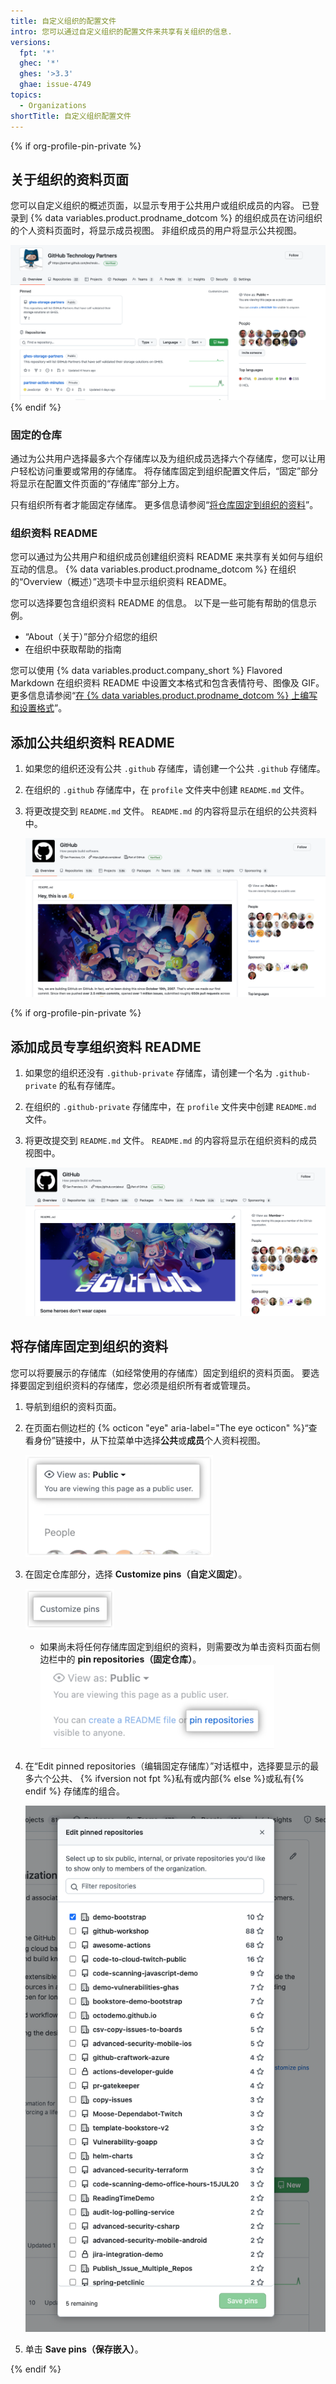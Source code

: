 ```yaml
---
title: 自定义组织的配置文件
intro: 您可以通过自定义组织的配置文件来共享有关组织的信息.
versions:
  fpt: '*'
  ghec: '*'
  ghes: '>3.3'
  ghae: issue-4749
topics:
  - Organizations
shortTitle: 自定义组织配置文件
---
```


{% if org-profile-pin-private %}

## 关于组织的资料页面

您可以自定义组织的概述页面，以显示专用于公共用户或组织成员的内容。 已登录到 {% data variables.product.prodname_dotcom %} 的组织成员在访问组织的个人资料页面时，将显示成员视图。 非组织成员的用户将显示公共视图。

![组织配置文件页面的图像](/assets/images/help/organizations/new_organization_page.png)
{% endif %}

### 固定的仓库

通过为公共用户选择最多六个存储库以及为组织成员选择六个存储库，您可以让用户轻松访问重要或常用的存储库。 将存储库固定到组织配置文件后，“固定”部分将显示在配置文件页面的“存储库”部分上方。

只有组织所有者才能固定存储库。 更多信息请参阅“[将仓库固定到组织的资料](#pinning-repositories-to-your-organizations-profile)”。

### 组织资料 README

您可以通过为公共用户和组织成员创建组织资料 README 来共享有关如何与组织互动的信息。 {% data variables.product.prodname_dotcom %} 在组织的“Overview（概述）”选项卡中显示组织资料 README。

您可以选择要包含组织资料 README 的信息。 以下是一些可能有帮助的信息示例。

- “About（关于）”部分介绍您的组织
- 在组织中获取帮助的指南

您可以使用 {% data variables.product.company_short %} Flavored Markdown 在组织资料 README 中设置文本格式和包含表情符号、图像及 GIF。 更多信息请参阅“[在 {% data variables.product.prodname_dotcom %} 上编写和设置格式](/github/writing-on-github/getting-started-with-writing-and-formatting-on-github)”。

## 添加公共组织资料 README

1. 如果您的组织还没有公共 `.github` 存储库，请创建一个公共 `.github` 存储库。
2. 在组织的 `.github` 存储库中，在 `profile` 文件夹中创建 `README.md` 文件。
3. 将更改提交到 `README.md` 文件。 `README.md` 的内容将显示在组织的公共资料中。

   ![组织的公共 README 的图像](/assets/images/help/organizations/org_public_readme.png)

{% if org-profile-pin-private %}

## 添加成员专享组织资料 README

1. 如果您的组织还没有 `.github-private` 存储库，请创建一个名为 `.github-private` 的私有存储库。
2. 在组织的 `.github-private` 存储库中，在 `profile` 文件夹中创建 `README.md` 文件。
3. 将更改提交到 `README.md` 文件。 `README.md` 的内容将显示在组织资料的成员视图中。

   ![组织私有 README 的图像](/assets/images/help/organizations/org_member_readme.png)

## 将存储库固定到组织的资料

您可以将要展示的存储库（如经常使用的存储库）固定到组织的资料页面。 要选择要固定到组织资料的存储库，您必须是组织所有者或管理员。

1. 导航到组织的资料页面。
2. 在页面右侧边栏的 {% octicon "eye" aria-label="The eye octicon" %}“查看身份”链接中，从下拉菜单中选择**公共**或**成员**个人资料视图。

   ![组织资料视图下拉列表的图像](/assets/images/help/organizations/org_profile_view.png)

3. 在固定仓库部分，选择 **Customize pins（自定义固定）**。

   ![自定义固定链接的图像](/assets/images/help/organizations/customize_pins_link.png)

   - 如果尚未将任何存储库固定到组织的资料，则需要改为单击资料页面右侧边栏中的 **pin repositories（固定仓库）**。 ![右侧边栏中固定仓库链接的图像](/assets/images/help/organizations/pin_repositories_link.png)

4. 在“Edit pinned repositories（编辑固定存储库）”对话框中，选择要显示的最多六个公共、 {% ifversion not fpt %}私有或内部{% else %}或私有{% endif %} 存储库的组合。

   ![固定存储库对话框的图像](/assets/images/help/organizations/pinned_repo_dialog.png)

5. 单击 **Save pins（保存嵌入）**。

{% endif %}
